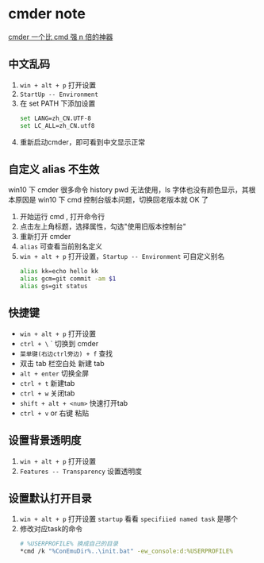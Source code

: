 # cmder note

[cmder 一个比 cmd 强 n 倍的神器](https://www.jianshu.com/p/7a706c0a3411)

## 中文乱码

1. `win + alt + p` 打开设置 
2. `StartUp -- Environment`
3. 在 set PATH 下添加设置
    ```bash
    set LANG=zh_CN.UTF-8 
    set LC_ALL=zh_CN.utf8
    ```
4. 重新启动cmder，即可看到中文显示正常

## 自定义 alias 不生效

win10 下 cmder 很多命令 history pwd 无法使用，ls 字体也没有颜色显示，其根本原因是 win10 下 cmd 控制台版本问题，切换回老版本就 OK 了

1. 开始运行 cmd , 打开命令行
2. 点击左上角标题，选择属性，勾选"使用旧版本控制台"
3. 重新打开 cmder
4. `alias` 可查看当前别名定义
5. `win + alt + p` 打开设置，`Startup -- Environment` 可自定义别名 
    ```bash
    alias kk=echo hello kk
    alias gcm=git commit -am $1
    alias gs=git status
    ```


## 快捷键

- `win + alt + p` 打开设置
- `ctrl + \` ` 切换到 cmder
- `菜单键(右边ctrl旁边) + f` 查找
- 双击 tab 栏空白处 新建 tab
- `alt + enter` 切换全屏
- `ctrl + t` 新建tab
- `ctrl + w` 关闭tab
- `shift + alt + <num>` 快速打开tab
- `ctrl + v` or 右键  粘贴

## 设置背景透明度

1. `win + alt + p` 打开设置
2. `Features -- Transparency` 设置透明度

## 设置默认打开目录

1. `win + alt + p` 打开设置 `startup` 看看 `specifiied named task` 是哪个
2. 修改对应task的命令
    ```bash
    # %USERPROFILE% 换成自己的目录
    *cmd /k "%ConEmuDir%..\init.bat" -ew_console:d:%USERPROFILE%
    ```
